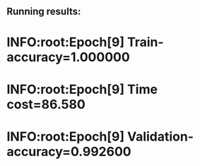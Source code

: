 ## Running results:
# INFO:root:Epoch[9] Train-accuracy=1.000000
# INFO:root:Epoch[9] Time cost=86.580
# INFO:root:Epoch[9] Validation-accuracy=0.992600
